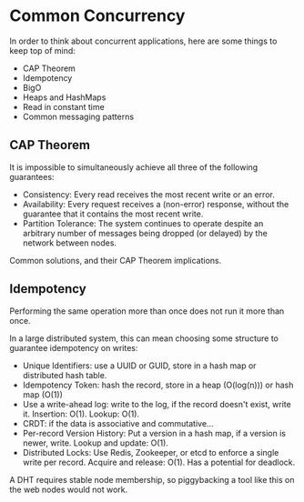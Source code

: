 # Common Concurrency

In order to think about concurrent applications, here are some things to keep top of mind:

- CAP Theorem
- Idempotency
- BigO
- Heaps and HashMaps
- Read in constant time
- Common messaging patterns

## CAP Theorem

It is impossible to simultaneously achieve all three of the following guarantees:

- Consistency: Every read receives the most recent write or an error.
- Availability: Every request receives a (non-error) response, without the guarantee that it contains the most recent write.
- Partition Tolerance: The system continues to operate despite an arbitrary number of messages being dropped (or delayed) by the network between nodes.

Common solutions, and their CAP Theorem implications.

## Idempotency

Performing the same operation more than once does not run it more than once.

In a large distributed system, this can mean choosing some structure to guarantee idempotency on writes:

- Unique Identifiers: use a UUID or GUID, store in a hash map or distributed hash table.
- Idempotency Token: hash the record, store in a heap (O(log(n))) or hash map (O(1))
- Use a write-ahead log: write to the log, if the record doesn't exist, write it. Insertion: O(1). Lookup: O(1).
- CRDT: if the data is associative and commutative...
- Per-record Version History: Put a version in a hash map, if a version is newer, write. Lookup and update: O(1).
- Distributed Locks: Use Redis, Zookeeper, or etcd to enforce a single write per record. Acquire and release: O(1). Has a potential for deadlock.

A DHT requires stable node membership, so piggybacking a tool like this on the web nodes would not work.

